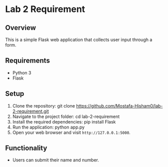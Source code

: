 # Lab 2 Requirement

## Overview
This is a simple Flask web application that collects user input through a form.

## Requirements
- Python 3
- Flask

## Setup
1. Clone the repository:
   git clone https://github.com/Mostafa-Hisham0/lab-2-requirement.git
2. Navigate to the project folder:
   cd lab-2-requirement
3. Install the required dependencies:
   pip install Flask
4. Run the application:
   python app.py
5. Open your web browser and visit `http://127.0.0.1:5000`.

## Functionality
- Users can submit their name and number.
